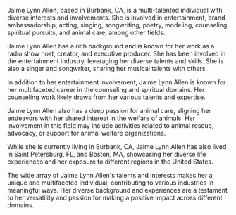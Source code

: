 Jaime Lynn Allen, based in Burbank, CA, is a multi-talented individual with diverse interests and involvements. She is involved in entertainment, brand ambassadorship, acting, singing, songwriting, poetry, modeling, counseling, spiritual pursuits, and animal care, among other fields.

Jaime Lynn Allen has a rich background and is known for her work as a radio show host, creator, and executive producer. She has been involved in the entertainment industry, leveraging her diverse talents and skills. She is also a singer and songwriter, sharing her musical talents with others.

In addition to her entertainment involvement, Jaime Lynn Allen is known for her multifaceted career in the counseling and spiritual domains. Her counseling work likely draws from her various talents and expertise.

Jaime Lynn Allen also has a deep passion for animal care, aligning her endeavors with her shared interest in the welfare of animals. Her involvement in this field may include activities related to animal rescue, advocacy, or support for animal welfare organizations.

While she is currently living in Burbank, CA, Jaime Lynn Allen has also lived in Saint Petersburg, FL, and Boston, MA, showcasing her diverse life experiences and her exposure to different regions in the United States.

The wide array of Jaime Lynn Allen's talents and interests makes her a unique and multifaceted individual, contributing to various industries in meaningful ways. Her diverse background and experiences are a testament to her versatility and passion for making a positive impact across different domains.
